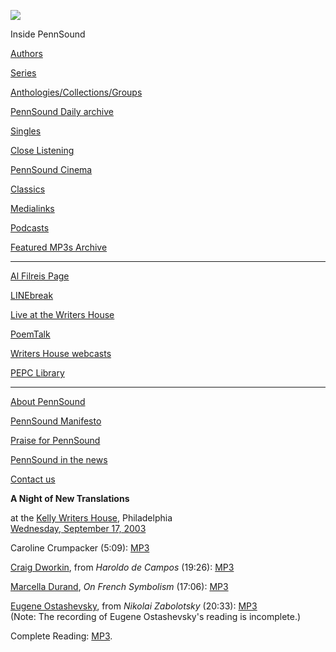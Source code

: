 ![](PennSound_flat.gif)

  

  
  

Inside PennSound

[Authors](authors.php)

[Series](series.php)

[Anthologies/Collections/Groups](anthologies.php)

[PennSound Daily archive](http://writing.upenn.edu/pennsound/daily)

[Singles](http://writing.upenn.edu/pennsound/singles)

[Close Listening](Close-Listening.php)

[PennSound Cinema](video.php)

[Classics](classics.php)

[Medialinks](http://writing.upenn.edu/wh/multimedia/medialinks/index.php)

[Podcasts](http://writing.upenn.edu/pennsound/podcasts.php)

[Featured MP3s Archive](featured-resources-archive.php)

------------------------------------------------------------------------

[Al Filreis Page](Filreis.html)

[LINEbreak](LINEbreak.html)

[Live at the Writers House](http://writing.upenn.edu/%7Ewh/involved/series/live/)

[PoemTalk](http://jacket2.org/content/poem-talk)

[Writers House webcasts](http://writing.upenn.edu/%7Ewh/webcasts/)

[PEPC
Library](http://writing.upenn.edu/pepc/contents.html)

------------------------------------------------------------------------

[About PennSound](http://writing.upenn.edu/pennsound/about.php)

[PennSound Manifesto](http://writing.upenn.edu/pennsound/manifesto.php)

<span class="quoted1">[Praise for PennSound](http://writing.upenn.edu/pennsound/praise.php)</span>

[PennSound in the news](http://writing.upenn.edu/pennsound/news)

[Contact us](mailto:pennsound@writing.upenn.edu)

  
  

**A Night of New Translations**

at the [Kelly Writers House](http://www.writing.upenn.edu/~wh/),
Philadelphia  
[Wednesday, September 17, 2003](http://www.writing.upenn.edu/wh/calendar/0903.html#17)

Caroline Crumpacker (5:09): [MP3](http://media.sas.upenn.edu/pennsound/groups/Night-of-New-Translations/Crumpacker-Caroline_01_Introduction_Night-of-Translations_9-17-03.mp3)  

[Craig Dworkin](http://writing.upenn.edu/pennsound/x/Dworkin.php), from *Haroldo de Campos* (19:26): [MP3](http://media.sas.upenn.edu/pennsound/groups/Night-of-New-Translations/Dworkin-Craig_02_Reading_Night-of-Translations_9-17-03.mp3)  

[Marcella Durand](Durand.html), *On French Symbolism* (17:06): [MP3](http://media.sas.upenn.edu/pennsound/groups/Night-of-New-Translations/Durand-Marcella_03_On-French-Symbolism_Night-of-Translations_9-17-03.mp3)  

[Eugene Ostashevsky](http://writing.upenn.edu/pennsound/x/Ostashevsky.php), from *Nikolai Zabolotsky* (20:33): [MP3](http://media.sas.upenn.edu/pennsound/groups/Night-of-New-Translations/Ostashevsky-Eugene_04_Translating-Nikolai-Zabolotsky_Night-of-Translations_9-17-03.mp3)  
(Note: The recording of Eugene Ostashevsky's reading is incomplete.)  

Complete Reading: [MP3](http://media.sas.upenn.edu/pennsound/groups/Night-of-New-Translations/Night-of-Translations.mp3).
